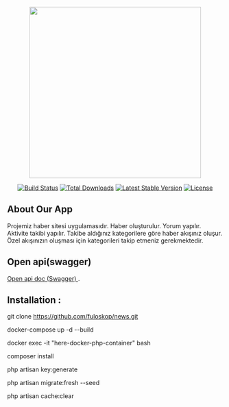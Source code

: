 <p align="center"><a href="https://laravel.com" target="_blank"><img src="https://raw.githubusercontent.com/laravel/art/master/logo-lockup/5%20SVG/2%20CMYK/1%20Full%20Color/laravel-logolockup-cmyk-red.svg" width="400"></a></p>

<p align="center">
<a href="https://travis-ci.org/laravel/framework"><img src="https://travis-ci.org/laravel/framework.svg" alt="Build Status"></a>
<a href="https://packagist.org/packages/laravel/framework"><img src="https://img.shields.io/packagist/dt/laravel/framework" alt="Total Downloads"></a>
<a href="https://packagist.org/packages/laravel/framework"><img src="https://img.shields.io/packagist/v/laravel/framework" alt="Latest Stable Version"></a>
<a href="https://packagist.org/packages/laravel/framework"><img src="https://img.shields.io/packagist/l/laravel/framework" alt="License"></a>
</p>

## About Our App

Projemiz haber sitesi uygulamasıdır. Haber oluşturulur. Yorum yapılır. Aktivite takibi yapılır. Takibe aldığınız kategorilere göre haber akışınız oluşur. Özel akışınızın oluşması için kategorileri takip etmeniz gerekmektedir.


## Open api(swagger)

 [Open api doc (Swagger) ](https://app.swaggerhub.com/apis/fuloskop/patika-dev_bootcamp_news_api/1.0). 

## Installation : 

git clone https://github.com/fuloskop/news.git

docker-compose up -d --build

docker exec -it "here-docker-php-container" bash

composer install

php artisan key:generate

php artisan migrate:fresh --seed

php artisan cache:clear
